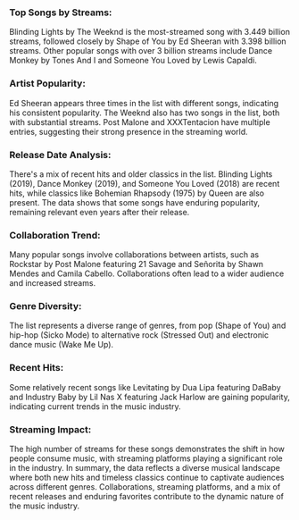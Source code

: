 ### Top Songs by Streams:
Blinding Lights by The Weeknd is the most-streamed song with 3.449 billion streams, followed closely by Shape of You by Ed Sheeran with 3.398 billion streams.
Other popular songs with over 3 billion streams include Dance Monkey by Tones And I and Someone You Loved by Lewis Capaldi.
### Artist Popularity:
Ed Sheeran appears three times in the list with different songs, indicating his consistent popularity.
The Weeknd also has two songs in the list, both with substantial streams.
Post Malone and XXXTentacion have multiple entries, suggesting their strong presence in the streaming world.
### Release Date Analysis:
There's a mix of recent hits and older classics in the list. Blinding Lights (2019), Dance Monkey (2019), and Someone You Loved (2018) are recent hits, while classics like Bohemian Rhapsody (1975) by Queen are also present.
The data shows that some songs have enduring popularity, remaining relevant even years after their release.
### Collaboration Trend:
Many popular songs involve collaborations between artists, such as Rockstar by Post Malone featuring 21 Savage and Señorita by Shawn Mendes and Camila Cabello. Collaborations often lead to a wider audience and increased streams.
### Genre Diversity:
The list represents a diverse range of genres, from pop (Shape of You) and hip-hop (Sicko Mode) to alternative rock (Stressed Out) and electronic dance music (Wake Me Up).
### Recent Hits:
Some relatively recent songs like Levitating by Dua Lipa featuring DaBaby and Industry Baby by Lil Nas X featuring Jack Harlow are gaining popularity, indicating current trends in the music industry.
### Streaming Impact:
The high number of streams for these songs demonstrates the shift in how people consume music, with streaming platforms playing a significant role in the industry.
In summary, the data reflects a diverse musical landscape where both new hits and timeless classics continue to captivate audiences across different genres. Collaborations, streaming platforms, and a mix of recent releases and enduring favorites contribute to the dynamic nature of the music industry.
